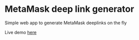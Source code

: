 # MetaMask deep link generator
Simple web app to generate MetaMask deeplinks on the fly

Live demo [here](https://metamask.github.io/metamask-deeplinks/)
